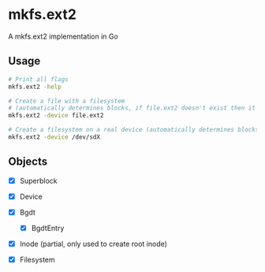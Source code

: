 # mkfs.ext2
A mkfs.ext2 implementation in Go

## Usage
```sh
# Print all flags
mkfs.ext2 -help

# Create a file with a filesystem
# (automatically determines blocks, if file.ext2 doesn't exist then it's 1 GiB)
mkfs.ext2 -device file.ext2

# Create a filesystem on a real device (automatically determines blocks)
mkfs.ext2 -device /dev/sdX
```

## Objects
- [x] Superblock
- [x] Device
- [x] Bgdt
  - [x] BgdtEntry
- [x] Inode (partial, only used to create root inode)
- [x] Filesystem

